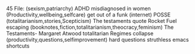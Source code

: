 45   File: 
(sexism,patriarchy) ADHD misdiagnosed in women
(Productivity,wellbeing,selfcare) get out of a funk
(internet) POSSE
(totalitarianism,stories,Scepticism) The testaments quote
Rocket Fuel escaping
(booknotes,fiction,totalitarianism,theocracy,feminism) The Testaments- Margaret Atwood
totalitarian Regimes collapse
(productivity,questions,selfimprovement) hard questions struthless
emacs shortcuts